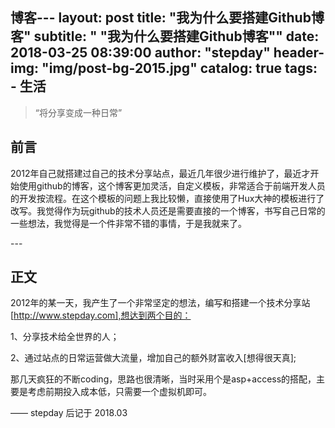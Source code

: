 博客---
layout:     post
title:      "我为什么要搭建Github博客"
subtitle:   " \"我为什么要搭建Github博客\""
date:       2018-03-25 08:39:00
author:     "stepday"
header-img: "img/post-bg-2015.jpg"
catalog: true
tags:
    - 生活
---

> “将分享变成一种日常”


## 前言
2012年自己就搭建过自己的技术分享站点，最近几年很少进行维护了，最近才开始使用github的博客，这个博客更加灵活，自定义模板，非常适合于前端开发人员的开发按流程。在这个模板的问题上我比较懒，直接使用了Hux大神的模板进行了改写。我觉得作为玩github的技术人员还是需要直接的一个博客，书写自己日常的一些想法，我觉得是一个件非常不错的事情，于是我就来了。


<p id = "build"></p>
---

## 正文

2012年的某一天，我产生了一个非常坚定的想法，编写和搭建一个技术分享站[http://www.stepday.com],想达到两个目的：

1、分享技术给全世界的人；

2、通过站点的日常运营做大流量，增加自己的额外财富收入[想得很天真];

那几天疯狂的不断coding，思路也很清晰，当时采用个是asp+access的搭配，主要是考虑前期投入成本低，只需要一个虚拟机即可。

—— stepday 后记于 2018.03


